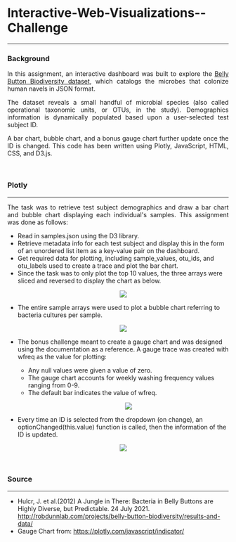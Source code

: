 <h1> Interactive-Web-Visualizations--Challenge </h1>
<hr>
<h3>Background</h3>
<p align = 'justify'>In this assignment, an interactive dashboard was built to explore the <a href = "http://robdunnlab.com/projects/belly-button-biodiversity/" target="_blank">Belly Button Biodiversity dataset</a>, which catalogs the microbes that colonize human navels in JSON format.</p>

<p align = 'justify'>The dataset reveals a small handful of microbial species (also called operational taxonomic units, or OTUs, in the study). Demographics information is dynamically populated based upon a user-selected test subject ID. </p>

<p align = 'justify'>A bar chart, bubble chart, and a bonus gauge chart further update once the ID is changed. This code has been written using Plotly, JavaScript, HTML, CSS, and D3.js.</p>
<br>
<h3>Plotly</h3>
<hr>
<p align = 'justify'>The task was to retrieve test subject demographics and draw a bar chart and bubble chart displaying each individual's samples. This assignment was done as follows:</p>
<ul>
  <li>Read in samples.json using the D3 library.</li>
  <li>Retrieve metadata info for each test subject and display this in the form of an unordered list item as a key-value pair on the dashboard.</li>
  <li>Get required data for plotting, including sample_values, otu_ids, and otu_labels used to create a trace and plot the bar chart.</li>
  <li>Since the task was to only plot the top 10 values, the three arrays were sliced and reversed to display the chart as below.</li>
  <p align = 'center'><img src="https://raw.githubusercontent.com/Karla-Flores/Interactive-Web-Visualizations--Challenge/main/Screenshot/Top_10_OTU_ID.png"></p>
  <li>The entire sample arrays were used to plot a bubble chart referring to bacteria cultures per sample.</li>
  <p align = 'center'><img src="https://github.com/Karla-Flores/Interactive-Web-Visualizations--Challenge/blob/main/Screenshot/Bacteria_Cultures_Sample.png"></p>
  <li>The bonus challenge meant to create a gauge chart and was designed using the documentation as a reference.  A gauge trace was created with wfreq as the value for plotting:</li>
  <ul>  
  <li>Any null values were given a value of zero.</li>
  <li>The gauge chart accounts for weekly washing frequency values ranging from 0-9.</li>
  <li>The default bar indicates the value of wfreq.</li>
    <p align = 'center'><img src="https://github.com/Karla-Flores/Interactive-Web-Visualizations--Challenge/blob/main/Screenshot/Belly_Button_Wfreq.png"></p>
  </ul>  
  <li>Every time an ID is selected from the dropdown (on change), an optionChanged(this.value) function is called, then the information of the ID is updated.</li>
  <p align = 'center'><img src="https://github.com/Karla-Flores/Interactive-Web-Visualizations--Challenge/blob/main/Screenshot/Html.png"></p>
</ul>
<br>
<h3>Source</h3>
<hr>
<ul>
  <li>Hulcr, J. et al.(2012) A Jungle in There: Bacteria in Belly Buttons are Highly Diverse, but Predictable. 24 July 2021. <a href = 'http://robdunnlab.com/projects/belly-button-biodiversity/results-and-data/'>http://robdunnlab.com/projects/belly-button-biodiversity/results-and-data/</a> </li>
  <li>Gauge Chart from: <a href='https://plotly.com/javascript/indicator/'>https://plotly.com/javascript/indicator/</a></li>
</ul>
